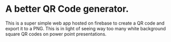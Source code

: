 # A better QR Code generator.

This is a super simple web app hosted on firebase to create a QR code and export it to a PNG. This is in light of seeing way too many white background square QR codes on power point presentations.

